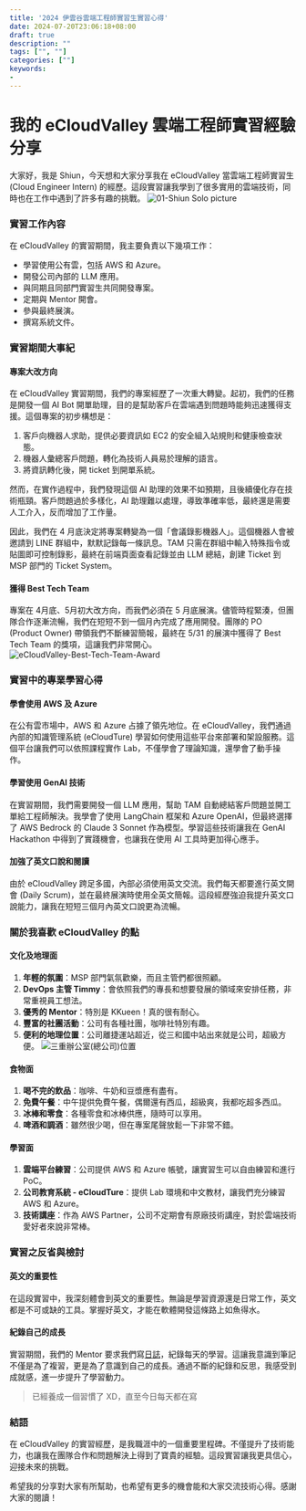 ```yaml
---
title: '2024 伊雲谷雲端工程師實習生實習心得'
date: 2024-07-20T23:06:18+08:00
draft: true
description: ""
tags: ["", ""]
categories: [""]
keywords:
- 
---
```

# 我的 eCloudValley 雲端工程師實習經驗分享

大家好，我是 Shiun，今天想和大家分享我在 eCloudValley 當雲端工程師實習生 (Cloud Engineer Intern) 的經歷。這段實習讓我學到了很多實用的雲端技術，同時也在工作中遇到了許多有趣的挑戰。
![01-Shiun Solo picture](https://github.com/user-attachments/assets/aa30ff8d-9853-40ac-85f8-1cc7f1c6ea12)

### 實習工作內容
在 eCloudValley 的實習期間，我主要負責以下幾項工作：

- 學習使用公有雲，包括 AWS 和 Azure。
- 開發公司內部的 LLM 應用。
- 與同期且同部門實習生共同開發專案。
- 定期與 Mentor 開會。
- 參與最終展演。
- 撰寫系統文件。

### 實習期間大事紀
#### 專案大改方向
在 eCloudValley 實習期間，我們的專案經歷了一次重大轉變。起初，我們的任務是開發一個 AI Bot 開單助理，目的是幫助客戶在雲端遇到問題時能夠迅速獲得支援。這個專案的初步構想是：

1. 客戶向機器人求助，提供必要資訊如 EC2 的安全組入站規則和健康檢查狀態。
2. 機器人彙總客戶問題，轉化為技術人員易於理解的語言。
3. 將資訊轉化後，開 ticket 到開單系統。

然而，在實作過程中，我們發現這個 AI 助理的效果不如預期，且後續優化存在技術瓶頸。客戶問題過於多樣化，AI 助理難以處理，導致準確率低，最終還是需要人工介入，反而增加了工作量。

因此，我們在 4 月底決定將專案轉變為一個「會議錄影機器人」。這個機器人會被邀請到 LINE 群組中，默默記錄每一條訊息。TAM 只需在群組中輸入特殊指令或貼圖即可控制錄影，最終在前端頁面查看記錄並由 LLM 總結，創建 Ticket 到 MSP 部門的 Ticket System。

#### 獲得 Best Tech Team
專案在 4月底、5月初大改方向，而我們必須在 5 月底展演。儘管時程緊湊，但團隊合作逐漸流暢，我們在短短不到一個月內完成了應用開發。團隊的 PO (Product Owner) 帶領我們不斷練習簡報，最終在 5/31 的展演中獲得了 Best Tech Team 的獎項，這讓我們非常開心。
![eCloudValley-Best-Tech-Team-Award](https://github.com/user-attachments/assets/24362616-a8a0-4761-adbf-6b8da5230653)


### 實習中的專業學習心得
#### 學會使用 AWS 及 Azure
在公有雲市場中，AWS 和 Azure 占據了領先地位。在 eCloudValley，我們通過內部的知識管理系統 (eCloudTure) 學習如何使用這些平台來部署和架設服務。這個平台讓我們可以依照課程實作 Lab，不僅學會了理論知識，還學會了動手操作。

#### 學習使用 GenAI 技術
在實習期間，我們需要開發一個 LLM 應用，幫助 TAM 自動總結客戶問題並開工單給工程師解決。我學會了使用 LangChain 框架和 Azure OpenAI，但最終選擇了 AWS Bedrock 的 Claude 3 Sonnet 作為模型。學習這些技術讓我在 GenAI Hackathon 中得到了實踐機會，也讓我在使用 AI 工具時更加得心應手。

#### 加強了英文口說和閱讀
由於 eCloudValley 跨足多國，內部必須使用英文交流。我們每天都要進行英文開會 (Daily Scrum)，並在最終展演時使用全英文簡報。這段經歷強迫我提升英文口說能力，讓我在短短三個月內英文口說更為流暢。

### 關於我喜歡 eCloudValley 的點

#### 文化及地理面
1. **年輕的氛圍**：MSP 部門氣氛歡樂，而且主管們都很照顧。
2. **DevOps 主管 Timmy**：會依照我們的專長和想要發展的領域來安排任務，非常重視員工想法。
3. **優秀的 Mentor**：特別是 KKueen！真的很有耐心。
4. **豐富的社團活動**：公司有各種社團，咖啡社特別有趣。
5. **便利的地理位置**：公司離捷運站超近，從三和國中站出來就是公司，超級方便。
![三重辦公室(總公司)位置](https://github.com/user-attachments/assets/44b8f115-ec6b-4390-ac30-a5d2ecb3c38c)


#### 食物面
1. **喝不完的飲品**：咖啡、牛奶和豆漿應有盡有。
2. **免費午餐**：中午提供免費午餐，偶爾還有西瓜，超級爽，我都吃超多西瓜。
3. **冰棒和零食**：各種零食和冰棒供應，隨時可以享用。
4. **啤酒和調酒**：雖然很少喝，但在專案尾聲放鬆一下非常不錯。

#### 學習面
1. **雲端平台練習**：公司提供 AWS 和 Azure 帳號，讓實習生可以自由練習和進行 PoC。
2. **公司教育系統 - eCloudTure**：提供 Lab 環境和中文教材，讓我們充分練習 AWS 和 Azure。
3. **技術講座**：作為 AWS Partner，公司不定期會有原廠技術講座，對於雲端技術愛好者來說非常棒。

### 實習之反省與檢討
#### 英文的重要性
在這段實習中，我深刻體會到英文的重要性。無論是學習資源還是日常工作，英文都是不可或缺的工具。掌握好英文，才能在軟體開發這條路上如魚得水。

#### 紀錄自己的成長
實習期間，我們的 Mentor 要求我們寫[日誌](https://shiun.notion.site/Shiun-s-Learning-Journal-ded4cd4a3efd47b2805f2f99dee8f9a1)，紀錄每天的學習。這讓我意識到筆記不僅是為了複習，更是為了意識到自己的成長。通過不斷的紀錄和反思，我感受到成就感，進一步提升了學習動力。

> 已經養成一個習慣了 XD，直至今日每天都在寫

### 結語
在 eCloudValley 的實習經歷，是我職涯中的一個重要里程碑。不僅提升了技術能力，也讓我在團隊合作和問題解決上得到了寶貴的經驗。這段實習讓我更具信心，迎接未來的挑戰。

希望我的分享對大家有所幫助，也希望有更多的機會能和大家交流技術心得。感謝大家的閱讀！

